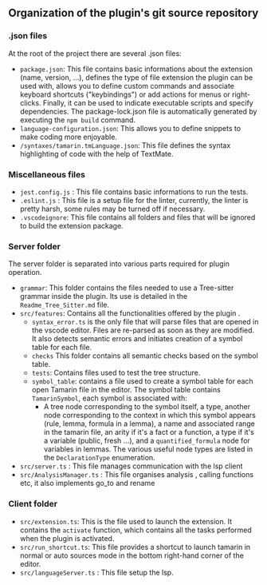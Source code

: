 ## Organization of the plugin's git source repository
###  .json files
At the root of the project there are several .json files:

- ```package.json```: This file contains basic informations about the extension (name, version, ...), defines the type of file extension the plugin can be used with, allows you to define custom commands and associate keyboard shortcuts ("keybindings") or add actions for menus or right-clicks. Finally, it can be used to indicate executable scripts and specify dependencies. The package-lock.json file is automatically generated by executing the ``npm build`` command.
- ```language-configuration.json```: This allows you to define snippets to make coding more enjoyable.
- ``/syntaxes/tamarin.tmLanguage.json``: This file defines the syntax highlighting of code with the help of TextMate.

### Miscellaneous files
-  ```jest.config.js``` : This file contains basic informations to run the tests.
-  ```.eslint.js``` : This file is a setup file for the linter, currently, the linter is pretty harsh, some rules may be turned off if necessary.
- ```.vscodeignore```: This file contains all folders and files that will be ignored to build the extension package.
### Server folder

The server folder is separated into various parts required for plugin operation.
- ```grammar```: This folder contains the files needed to use a Tree-sitter grammar inside the plugin. Its use is detailed in the ``Readme_Tree_Sitter.md`` file.
- ```src/features```: Contains all the functionalities offered by the plugin .
  - ```syntax_error.ts``` is the only file that will parse files that are opened in the vscode editor. Files are re-parsed as soon as they are modified. It also detects semantic errors and initiates creation of a symbol table for each file.
  - ``checks`` This folder contains all semantic checks based on the symbol table.
  - ```tests```: Contains files used to test the tree structure.
  - ``symbol_table``: contains a file used to create a symbol table for each open Tamarin file in the editor. The symbol table contains ```TamarinSymbol```,  each symbol is associated with:
	- A tree node corresponding to the symbol itself, a type, another node corresponding to the context in which this symbol appears (rule, lemma, formula in a lemma), a name and associated range in the tamarin file, an arity if it's a fact or a function, a type if it's a variable (public, fresh ...), and a ``quantified_formula`` node for variables in lemmas. The various useful node types are listed in the ``DeclarationType`` enumeration.
- ```src/server.ts``` : This file manages communication with the lsp client
- ```src/AnalysisManager.ts``` : This file organises analysis , calling functions etc, it also implements go_to and rename


### Client folder
- ``src/extension.ts``: This is the file used to launch the extension. It contains the ``activate`` function, which contains all the tasks performed when the plugin is activated.
-  ```src/run_shortcut.ts```: This file provides a shortcut to launch tamarin in normal or auto sources mode in the bottom right-hand corner of the editor.
- ```src/languageServer.ts``` : This file setup the lsp.